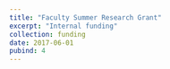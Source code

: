 ```yaml
---
title: "Faculty Summer Research Grant"
excerpt: "Internal funding"
collection: funding
date: 2017-06-01
pubind: 4
---
```

